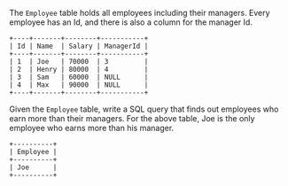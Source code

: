 The `Employee` table holds all employees including their managers. Every
employee has an Id, and there is also a column for the manager Id.

    
    
    +----+-------+--------+-----------+
    | Id | Name  | Salary | ManagerId |
    +----+-------+--------+-----------+
    | 1  | Joe   | 70000  | 3         |
    | 2  | Henry | 80000  | 4         |
    | 3  | Sam   | 60000  | NULL      |
    | 4  | Max   | 90000  | NULL      |
    +----+-------+--------+-----------+
    

Given the `Employee` table, write a SQL query that finds out employees who
earn more than their managers. For the above table, Joe is the only employee
who earns more than his manager.

    
    
    +----------+
    | Employee |
    +----------+
    | Joe      |
    +----------+
    

